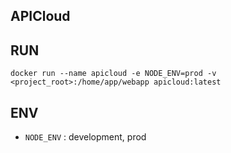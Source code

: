 APICloud
--------

## RUN

```
docker run --name apicloud -e NODE_ENV=prod -v <project_root>:/home/app/webapp apicloud:latest
```

## ENV

- `NODE_ENV` : development, prod

